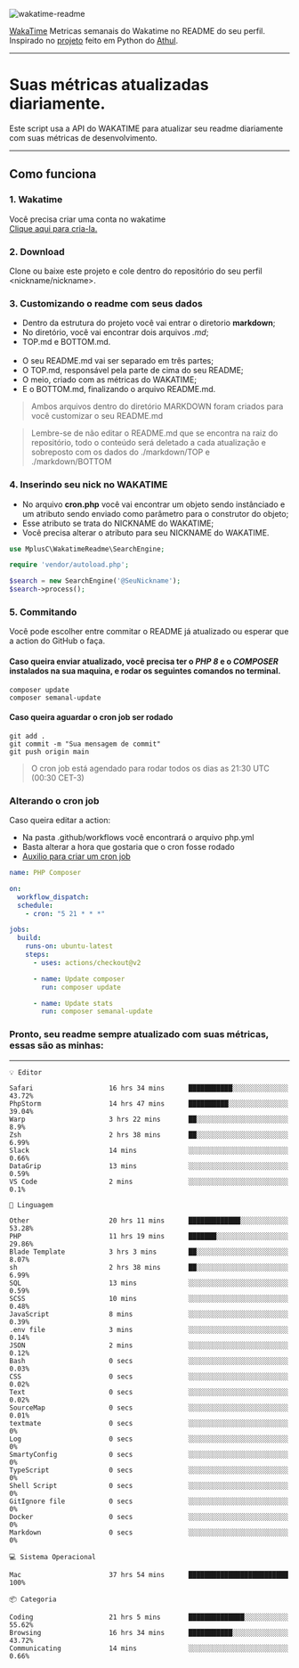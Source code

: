 ![wakatime-readme](https://socialify.git.ci/bymatheus/wakatime-readme/image?description=1&descriptionEditable=M%C3%A9tricas%20semanais%20do%20Wakatime%20no%20seu%20README%20de%20perfil.&font=KoHo&forks=1&language=1&owner=1&pattern=Signal&stargazers=1&theme=Dark)

[WakaTime](https://wakatime.com) Metricas semanais do Wakatime no README do seu perfil. <br>
Inspirado no [projeto](https://github.com/athul/waka-readme) feito em Python do [Athul](https://github.com/athul).
___

# Suas métricas atualizadas diariamente.
Este script usa a API do WAKATIME para atualizar seu readme diariamente com suas métricas de desenvolvimento.

___

## Como funciona

### 1. Wakatime
Você precisa criar uma conta no wakatime <br>
[Clique aqui para cria-la.](https://wakatime.com) 

### 2. Download
Clone ou baixe este projeto e cole dentro do repositório do seu perfil <nickname/nickname>.

### 3. Customizando o readme com seus dados
- Dentro da estrutura do projeto você vai entrar o diretorio **markdown**;  
- No diretório, você vai encontrar dois arquivos *.md*;
- TOP.md e BOTTOM.md.
<br><br>
- O seu README.md vai ser separado em três partes; 
- O TOP.md, responsável pela parte de cima do seu README;
- O meio, criado com as métricas do WAKATIME;
- E o BOTTOM.md, finalizando o arquivo README.md.<br>

> Ambos arquivos dentro do diretório MARKDOWN foram criados para você customizar o seu README.md

> Lembre-se de não editar o README.md que se encontra na raiz do repositório, todo o conteúdo será deletado a cada atualização e sobreposto com os dados do ./markdown/TOP e ./markdown/BOTTOM

### 4. Inserindo seu nick no WAKATIME
- No arquivo **cron.php** você vai encontrar um objeto sendo instânciado e um atributo sendo enviado como parâmetro para o construtor do objeto;
- Esse atributo se trata do NICKNAME do WAKATIME;
- Você precisa alterar o atributo para seu NICKNAME do WAKATIME.

```php
use MplusC\WakatimeReadme\SearchEngine;

require 'vendor/autoload.php';

$search = new SearchEngine('@SeuNickname');
$search->process();
```

### 5. Commitando
Você pode escolher entre commitar o README já atualizado ou esperar que a action do GitHub o faça. <br>

#### Caso queira enviar atualizado, você precisa ter o *PHP 8* e o *COMPOSER* instalados na sua maquina, e rodar os seguintes comandos no terminal.
```composer
composer update
composer semanal-update 
```

#### Caso queira aguardar o cron job ser rodado 
```git 
git add .
git commit -m "Sua mensagem de commit"
git push origin main
```

>O cron job está agendado para rodar todos os dias as 21:30 UTC (00:30 CET-3) 

### Alterando o cron job
Caso queira editar a action:

- Na pasta .github/workflows você encontrará o arquivo php.yml
- Basta alterar a hora que gostaria que o cron fosse rodado
- [Auxilio para criar um cron job](https://crontab.guru)

```yml
name: PHP Composer

on:
  workflow_dispatch:
  schedule:
    - cron: "5 21 * * *"

jobs:
  build:
    runs-on: ubuntu-latest
    steps:
      - uses: actions/checkout@v2

      - name: Update composer
        run: composer update

      - name: Update stats
        run: composer semanal-update
```

### Pronto, seu readme sempre atualizado com suas métricas, essas são as minhas:

___
```text
💡 Editor

Safari                   16 hrs 34 mins      ███████████░░░░░░░░░░░░░░     43.72%
PhpStorm                 14 hrs 47 mins      ██████████░░░░░░░░░░░░░░░     39.04%
Warp                     3 hrs 22 mins       ██░░░░░░░░░░░░░░░░░░░░░░░       8.9%
Zsh                      2 hrs 38 mins       ██░░░░░░░░░░░░░░░░░░░░░░░      6.99%
Slack                    14 mins             ░░░░░░░░░░░░░░░░░░░░░░░░░      0.66%
DataGrip                 13 mins             ░░░░░░░░░░░░░░░░░░░░░░░░░      0.59%
VS Code                  2 mins              ░░░░░░░░░░░░░░░░░░░░░░░░░       0.1%
```
```text
💬 Linguagem

Other                    20 hrs 11 mins      █████████████░░░░░░░░░░░░     53.28%
PHP                      11 hrs 19 mins      ███████░░░░░░░░░░░░░░░░░░     29.86%
Blade Template           3 hrs 3 mins        ██░░░░░░░░░░░░░░░░░░░░░░░      8.07%
sh                       2 hrs 38 mins       ██░░░░░░░░░░░░░░░░░░░░░░░      6.99%
SQL                      13 mins             ░░░░░░░░░░░░░░░░░░░░░░░░░      0.59%
SCSS                     10 mins             ░░░░░░░░░░░░░░░░░░░░░░░░░      0.48%
JavaScript               8 mins              ░░░░░░░░░░░░░░░░░░░░░░░░░      0.39%
.env file                3 mins              ░░░░░░░░░░░░░░░░░░░░░░░░░      0.14%
JSON                     2 mins              ░░░░░░░░░░░░░░░░░░░░░░░░░      0.12%
Bash                     0 secs              ░░░░░░░░░░░░░░░░░░░░░░░░░      0.03%
CSS                      0 secs              ░░░░░░░░░░░░░░░░░░░░░░░░░      0.02%
Text                     0 secs              ░░░░░░░░░░░░░░░░░░░░░░░░░      0.02%
SourceMap                0 secs              ░░░░░░░░░░░░░░░░░░░░░░░░░      0.01%
textmate                 0 secs              ░░░░░░░░░░░░░░░░░░░░░░░░░         0%
Log                      0 secs              ░░░░░░░░░░░░░░░░░░░░░░░░░         0%
SmartyConfig             0 secs              ░░░░░░░░░░░░░░░░░░░░░░░░░         0%
TypeScript               0 secs              ░░░░░░░░░░░░░░░░░░░░░░░░░         0%
Shell Script             0 secs              ░░░░░░░░░░░░░░░░░░░░░░░░░         0%
GitIgnore file           0 secs              ░░░░░░░░░░░░░░░░░░░░░░░░░         0%
Docker                   0 secs              ░░░░░░░░░░░░░░░░░░░░░░░░░         0%
Markdown                 0 secs              ░░░░░░░░░░░░░░░░░░░░░░░░░         0%
```
```text
💻 Sistema Operacional

Mac                      37 hrs 54 mins      █████████████████████████       100%
```
```text
📦 Categoria

Coding                   21 hrs 5 mins       ██████████████░░░░░░░░░░░     55.62%
Browsing                 16 hrs 34 mins      ███████████░░░░░░░░░░░░░░     43.72%
Communicating            14 mins             ░░░░░░░░░░░░░░░░░░░░░░░░░      0.66%
```
